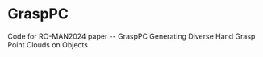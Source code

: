 # GraspPC
Code for RO-MAN2024 paper -- GraspPC Generating Diverse Hand Grasp Point Clouds on Objects
